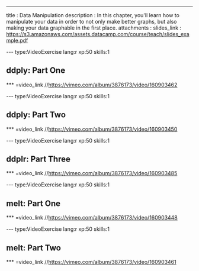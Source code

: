 ---
title       : Data Manipulation
description : In this chapter, you'll learn how to manipulate your data in order to not only make better graphs, but also making your data graphable in the first place.
attachments :
  slides_link : https://s3.amazonaws.com/assets.datacamp.com/course/teach/slides_example.pdf

--- type:VideoExercise lang:r xp:50 skills:1
## ddply: Part One

*** =video_link
//https://vimeo.com/album/3876173/video/160903462

--- type:VideoExercise lang:r xp:50 skills:1
## ddply: Part Two

*** =video_link
//https://vimeo.com/album/3876173/video/160903450

--- type:VideoExercise lang:r xp:50 skills:1
## ddplr: Part Three

*** =video_link
//https://vimeo.com/album/3876173/video/160903485

--- type:VideoExercise lang:r xp:50 skills:1
## melt: Part One

*** =video_link
//https://vimeo.com/album/3876173/video/160903448

--- type:VideoExercise lang:r xp:50 skills:1
## melt: Part Two 

*** =video_link
//https://vimeo.com/album/3876173/video/160903461